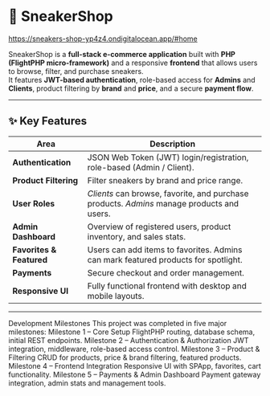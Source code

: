 
# 👟 SneakerShop

https://sneakers-shop-yp4z4.ondigitalocean.app/#home

SneakerShop is a **full-stack e-commerce application** built with **PHP (FlightPHP micro-framework)** and a responsive **frontend** that allows users to browse, filter, and purchase sneakers.  
It features **JWT-based authentication**, role-based access for **Admins** and **Clients**, product filtering by **brand** and **price**, and a secure **payment flow**.

---

## ✨ Key Features

| Area | Description |
|------|------------|
| **Authentication** | JSON Web Token (JWT) login/registration, role-based (Admin / Client). |
| **Product Filtering** | Filter sneakers by brand and price range. |
| **User Roles** | *Clients* can browse, favorite, and purchase products. *Admins* manage products and users. |
| **Admin Dashboard** | Overview of registered users, product inventory, and sales stats. |
| **Favorites & Featured** | Users can add items to favorites. Admins can mark featured products for spotlight. |
| **Payments** | Secure checkout and order management. |
| **Responsive UI** | Fully functional frontend with desktop and mobile layouts. |

---

Development Milestones
This project was completed in five major milestones:
Milestone 1 – Core Setup
FlightPHP routing, database schema, initial REST endpoints.
Milestone 2 – Authentication & Authorization
JWT integration, middleware, role-based access control.
Milestone 3 – Product & Filtering
CRUD for products, price & brand filtering, featured products.
Milestone 4 – Frontend Integration
Responsive UI with SPApp, favorites, cart functionality.
Milestone 5 – Payments & Admin Dashboard
Payment gateway integration, admin stats and management tools.
